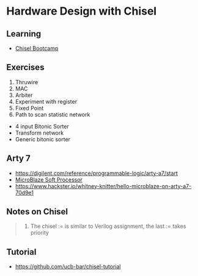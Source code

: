 # Hardware Design with Chisel

## Learning

- [Chisel Bootcamp](https://mybinder.org/v2/gh/freechipsproject/chisel-bootcamp/master)

## Exercises

1. Thruwire
2. MAC
3. Arbiter
4. Experiment with register
5. Fixed Point
6. Path to scan statistic network
  - 4 input Bitonic Sorter
  - Transform network
  - Generic bitonic sorter


## Arty 7

- https://digilent.com/reference/programmable-logic/arty-a7/start
- [MicroBlaze Soft Processor](https://www.xilinx.com/products/design-tools/microblaze.html)
- https://www.hackster.io/whitney-knitter/hello-microblaze-on-arty-a7-70d9e1


## Notes on Chisel

> 1. The chisel := is similar to Verilog assignment, the last := takes priority

## Tutorial

- https://github.com/ucb-bar/chisel-tutorial

